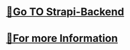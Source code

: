 # [🚀Go TO Strapi-Backend](https://github.com/jmatisam/Automat_backend/tree/main/strapi-backend)

 # [🧠For more Information](https://strapi.io/)
